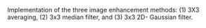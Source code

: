Implementation of the three image enhancement methods:
(1) 3X3 averaging, (2) 3x3 median filter, and (3) 3x3 2D-
Gaussian filter.
